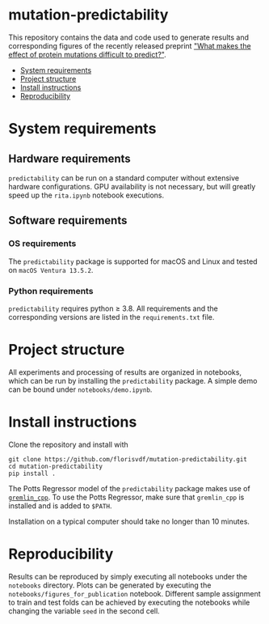 # mutation-predictability

This repository contains the data and code used to generate results and corresponding 
figures of the recently released preprint 
["What makes the effect of protein mutations difficult to predict?"](https://doi.org/10.1101/2023.09.25.559319).

- [System requirements](#system-requirements)
- [Project structure](#project-structure)
- [Install instructions](#install-instructions)
- [Reproducibility](#re)


# System requirements

## Hardware requirements
`predictability` can be run on a standard computer without extensive hardware configurations. 
GPU availability is not necessary, but will greatly speed up the `rita.ipynb` notebook 
executions. 

## Software requirements

### OS requirements
The `predictability` package is supported for macOS and Linux and tested on 
`macOS Ventura 13.5.2`.


### Python requirements
`predictability` requires python &ge; 3.8. All requirements and the corresponding 
versions are listed in the `requirements.txt` file.

# Project structure
All experiments and processing of results are organized in notebooks, which can be run by 
installing the `predictability` package. A simple demo can be bound under 
`notebooks/demo.ipynb`. 

# Install instructions
Clone the repository and install with
```
git clone https://github.com/florisvdf/mutation-predictability.git
cd mutation-predictability
pip install .
```
The Potts Regressor model of the `predictability` package makes 
use of [`gremlin_cpp`](https://github.com/sokrypton/GREMLIN_CPP). 
To use the Potts Regressor, make sure that `gremlin_cpp` is installed 
and is added to `$PATH`. 

Installation on a typical computer should take no longer than 10 minutes.

# Reproducibility
Results can be reproduced by simply executing all notebooks under the `notebooks` 
directory. Plots can be generated by executing the `notebooks/figures_for_publication` 
notebook. Different sample assignment to train and test folds can be achieved by 
executing the notebooks while changing the variable `seed` in the second cell.
